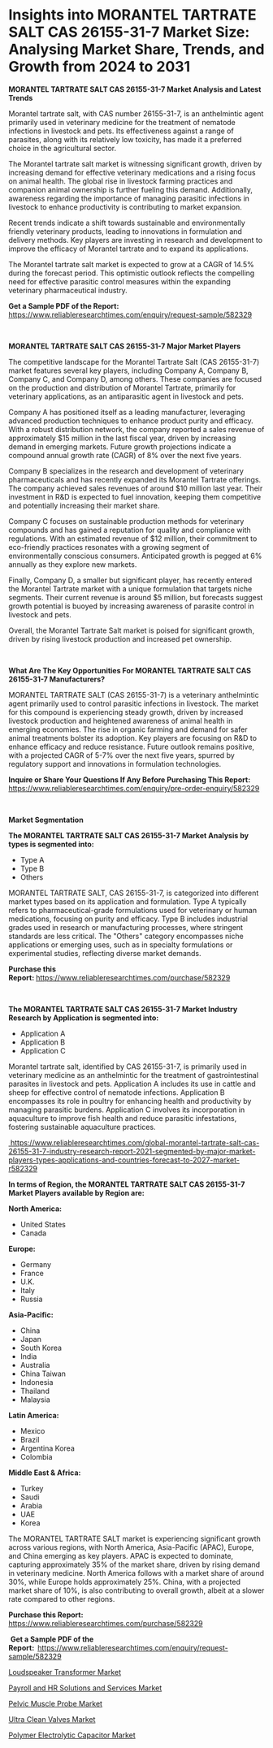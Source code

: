 <p><h1>Insights into MORANTEL TARTRATE SALT CAS 26155-31-7 Market Size: Analysing Market Share, Trends, and Growth from 2024 to 2031</h1></p><p><strong>MORANTEL TARTRATE SALT CAS 26155-31-7 Market Analysis and Latest Trends</strong></p>
<p><p>Morantel tartrate salt, with CAS number 26155-31-7, is an anthelmintic agent primarily used in veterinary medicine for the treatment of nematode infections in livestock and pets. Its effectiveness against a range of parasites, along with its relatively low toxicity, has made it a preferred choice in the agricultural sector. </p><p>The Morantel tartrate salt market is witnessing significant growth, driven by increasing demand for effective veterinary medications and a rising focus on animal health. The global rise in livestock farming practices and companion animal ownership is further fueling this demand. Additionally, awareness regarding the importance of managing parasitic infections in livestock to enhance productivity is contributing to market expansion.</p><p>Recent trends indicate a shift towards sustainable and environmentally friendly veterinary products, leading to innovations in formulation and delivery methods. Key players are investing in research and development to improve the efficacy of Morantel tartrate and to expand its applications. </p><p>The Morantel tartrate salt market is expected to grow at a CAGR of 14.5% during the forecast period. This optimistic outlook reflects the compelling need for effective parasitic control measures within the expanding veterinary pharmaceutical industry.</p></p>
<p><strong>Get a Sample PDF of the Report:&nbsp;</strong> <a href="https://www.reliableresearchtimes.com/enquiry/request-sample/582329?utm_campaign=1287&utm_medium=2&utm_source=Github&utm_content=ia&utm_term=03102024&utm_id=morantel-tartrate-salt-cas-26155-31-7">https://www.reliableresearchtimes.com/enquiry/request-sample/582329</a></p>
<p>&nbsp;</p>
<p><strong>MORANTEL TARTRATE SALT CAS 26155-31-7 Major Market Players</strong></p>
<p><p>The competitive landscape for the Morantel Tartrate Salt (CAS 26155-31-7) market features several key players, including Company A, Company B, Company C, and Company D, among others. These companies are focused on the production and distribution of Morantel Tartrate, primarily for veterinary applications, as an antiparasitic agent in livestock and pets.</p><p>Company A has positioned itself as a leading manufacturer, leveraging advanced production techniques to enhance product purity and efficacy. With a robust distribution network, the company reported a sales revenue of approximately $15 million in the last fiscal year, driven by increasing demand in emerging markets. Future growth projections indicate a compound annual growth rate (CAGR) of 8% over the next five years.</p><p>Company B specializes in the research and development of veterinary pharmaceuticals and has recently expanded its Morantel Tartrate offerings. The company achieved sales revenues of around $10 million last year. Their investment in R&D is expected to fuel innovation, keeping them competitive and potentially increasing their market share.</p><p>Company C focuses on sustainable production methods for veterinary compounds and has gained a reputation for quality and compliance with regulations. With an estimated revenue of $12 million, their commitment to eco-friendly practices resonates with a growing segment of environmentally conscious consumers. Anticipated growth is pegged at 6% annually as they explore new markets.</p><p>Finally, Company D, a smaller but significant player, has recently entered the Morantel Tartrate market with a unique formulation that targets niche segments. Their current revenue is around $5 million, but forecasts suggest growth potential is buoyed by increasing awareness of parasite control in livestock and pets.</p><p>Overall, the Morantel Tartrate Salt market is poised for significant growth, driven by rising livestock production and increased pet ownership.</p></p>
<p>&nbsp;</p>
<p><strong>What Are The Key Opportunities For MORANTEL TARTRATE SALT CAS 26155-31-7 Manufacturers?</strong></p>
<p><p>MORANTEL TARTRATE SALT (CAS 26155-31-7) is a veterinary anthelmintic agent primarily used to control parasitic infections in livestock. The market for this compound is experiencing steady growth, driven by increased livestock production and heightened awareness of animal health in emerging economies. The rise in organic farming and demand for safer animal treatments bolster its adoption. Key players are focusing on R&D to enhance efficacy and reduce resistance. Future outlook remains positive, with a projected CAGR of 5-7% over the next five years, spurred by regulatory support and innovations in formulation technologies.</p></p>
<p><strong>Inquire or Share Your Questions If Any Before Purchasing This Report:</strong> <a href="https://www.reliableresearchtimes.com/enquiry/pre-order-enquiry/582329?utm_campaign=1287&utm_medium=2&utm_source=Github&utm_content=ia&utm_term=03102024&utm_id=morantel-tartrate-salt-cas-26155-31-7">https://www.reliableresearchtimes.com/enquiry/pre-order-enquiry/582329</a></p>
<p>&nbsp;</p>
<p><strong>Market Segmentation</strong></p>
<p><strong>The MORANTEL TARTRATE SALT CAS 26155-31-7 Market Analysis by types is segmented into:</strong></p>
<p><ul><li>Type A</li><li>Type B</li><li>Others</li></ul></p>
<p><p>MORANTEL TARTRATE SALT, CAS 26155-31-7, is categorized into different market types based on its application and formulation. Type A typically refers to pharmaceutical-grade formulations used for veterinary or human medications, focusing on purity and efficacy. Type B includes industrial grades used in research or manufacturing processes, where stringent standards are less critical. The "Others" category encompasses niche applications or emerging uses, such as in specialty formulations or experimental studies, reflecting diverse market demands.</p></p>
<p><strong>Purchase this Report:&nbsp;</strong><a href="https://www.reliableresearchtimes.com/purchase/582329?utm_campaign=1287&utm_medium=2&utm_source=Github&utm_content=ia&utm_term=03102024&utm_id=morantel-tartrate-salt-cas-26155-31-7">https://www.reliableresearchtimes.com/purchase/582329</a></p>
<p>&nbsp;</p>
<p><strong>The MORANTEL TARTRATE SALT CAS 26155-31-7 Market Industry Research by Application is segmented into:</strong></p>
<p><ul><li>Application A</li><li>Application B</li><li>Application C</li></ul></p>
<p><p>Morantel tartrate salt, identified by CAS 26155-31-7, is primarily used in veterinary medicine as an anthelmintic for the treatment of gastrointestinal parasites in livestock and pets. Application A includes its use in cattle and sheep for effective control of nematode infections. Application B encompasses its role in poultry for enhancing health and productivity by managing parasitic burdens. Application C involves its incorporation in aquaculture to improve fish health and reduce parasitic infestations, fostering sustainable aquaculture practices.</p></p>
<p><a href="https://www.reliableresearchtimes.com/global-morantel-tartrate-salt-cas-26155-31-7-industry-research-report-2021-segmented-by-major-market-players-types-applications-and-countries-forecast-to-2027-market-r582329?utm_campaign=1287&utm_medium=2&utm_source=Github&utm_content=ia&utm_term=03102024&utm_id=morantel-tartrate-salt-cas-26155-31-7">&nbsp;https://www.reliableresearchtimes.com/global-morantel-tartrate-salt-cas-26155-31-7-industry-research-report-2021-segmented-by-major-market-players-types-applications-and-countries-forecast-to-2027-market-r582329</a></p>
<p><strong>In terms of Region, the MORANTEL TARTRATE SALT CAS 26155-31-7 Market Players available by Region are:</strong></p>
<p>
    <p> <strong> North America: </strong>
        <ul>
            <li>United States</li>
            <li>Canada</li>
        </ul>
        </p> 
    <p> <strong> Europe: </strong>
        <ul>
            <li>Germany</li>
            <li>France</li>
            <li>U.K.</li>
            <li>Italy</li>
            <li>Russia</li>
        </ul>
        </p> 
    <p> <strong> Asia-Pacific: </strong>
        <ul>
            <li>China</li>
            <li>Japan</li>
            <li>South Korea</li>
            <li>India</li>
            <li>Australia</li>
            <li>China Taiwan</li>
            <li>Indonesia</li>
            <li>Thailand</li>
            <li>Malaysia</li>
        </ul>
        </p> 
    <p> <strong> Latin America: </strong>
        <ul>
            <li>Mexico</li>
            <li>Brazil</li>
            <li>Argentina Korea</li>
            <li>Colombia</li>
        </ul>
        </p> 
    <p> <strong> Middle East & Africa: </strong>
        <ul>
            <li>Turkey</li>
            <li>Saudi</li>
            <li>Arabia</li>
            <li>UAE</li>
            <li>Korea</li>
        </ul>
    </p>
    </p>
<p><p>The MORANTEL TARTRATE SALT market is experiencing significant growth across various regions, with North America, Asia-Pacific (APAC), Europe, and China emerging as key players. APAC is expected to dominate, capturing approximately 35% of the market share, driven by rising demand in veterinary medicine. North America follows with a market share of around 30%, while Europe holds approximately 25%. China, with a projected market share of 10%, is also contributing to overall growth, albeit at a slower rate compared to other regions.</p></p>
<p><strong>Purchase this Report: </strong><a href="https://www.reliableresearchtimes.com/purchase/582329?utm_campaign=1287&utm_medium=2&utm_source=Github&utm_content=ia&utm_term=03102024&utm_id=morantel-tartrate-salt-cas-26155-31-7">https://www.reliableresearchtimes.com/purchase/582329</a></p>
<p>&nbsp;<strong>Get a Sample PDF of the Report:&nbsp;&nbsp;</strong><a href="https://www.reliableresearchtimes.com/enquiry/request-sample/582329?utm_campaign=1287&utm_medium=2&utm_source=Github&utm_content=ia&utm_term=03102024&utm_id=morantel-tartrate-salt-cas-26155-31-7">https://www.reliableresearchtimes.com/enquiry/request-sample/582329</a></p>
<p><strong></strong></p>
<p><p><a href="https://www.linkedin.com/pulse/loudspeaker-transformer-market-global-regional-analysis-focus-pg9pc?trackingId=7joHwQD6QhirarkoW%2B7f6A%3D%3D&utm_campaign=1287&utm_medium=2&utm_source=Github&utm_content=ia&utm_term=03102024&utm_id=morantel-tartrate-salt-cas-26155-31-7">Loudspeaker Transformer Market</a></p><p><a href="https://issuu.com/reportprime-2/docs/payroll-and-hr-solutions-and-servic_899f14e39d6422?utm_campaign=1287&utm_medium=2&utm_source=Github&utm_content=ia&utm_term=03102024&utm_id=morantel-tartrate-salt-cas-26155-31-7">Payroll and HR Solutions and Services Market</a></p><p><a href="https://issuu.com/reportprime-2/docs/pelvic-muscle-probe-market-size-203_06b61aee1ccbcc?utm_campaign=1287&utm_medium=2&utm_source=Github&utm_content=ia&utm_term=03102024&utm_id=morantel-tartrate-salt-cas-26155-31-7">Pelvic Muscle Probe Market</a></p><p><a href="https://www.linkedin.com/pulse/ultra-clean-valves-industry-forecast-market-shifts-strategic-nfalf?utm_campaign=1287&utm_medium=2&utm_source=Github&utm_content=ia&utm_term=03102024&utm_id=morantel-tartrate-salt-cas-26155-31-7">Ultra Clean Valves Market</a></p><p><a href="https://www.linkedin.com/pulse/polymer-electrolytic-capacitor-market-global-regional-analysis-xr7hf?utm_campaign=1287&utm_medium=2&utm_source=Github&utm_content=ia&utm_term=03102024&utm_id=morantel-tartrate-salt-cas-26155-31-7">Polymer Electrolytic Capacitor Market</a></p></p>